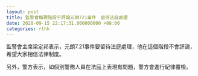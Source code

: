 ```yaml
---
layout: post
title: 監警會稱現階段不評論元朗721事件　留待法庭處理
date: 2020-09-15 22:17:31.000000000 +08:00
categories: rthk
---
```


監警會主席梁定邦表示，元朗7.21事件要留待法庭處理，他在這個階段不會評論，希望大家相信法律制度。

另外，警方表示，如個別警務人員在法庭上表現有問題，警方會進行紀律覆檢。
